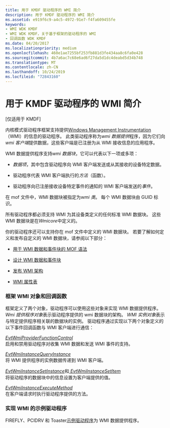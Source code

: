 ```yaml
---
title: 用于 KMDF 驱动程序的 WMI 简介
description: 用于 KMDF 驱动程序的 WMI 简介
ms.assetid: e919f6c9-a4c5-4972-91e7-f4fa609455fe
keywords:
- WMI WDK KMDF
- WMI WDK KMDF，关于基于框架的驱动程序的 WMI
- 回调函数 WDK KMDF
ms.date: 04/20/2017
ms.localizationpriority: medium
ms.openlocfilehash: 460e1ae7255bf253fb881d3fe434aa8c6fa0e428
ms.sourcegitcommit: 4b7a6ac7c68e6ad6f27da5d1dc4deabd5d34b748
ms.translationtype: MT
ms.contentlocale: zh-CN
ms.lasthandoff: 10/24/2019
ms.locfileid: "72843160"
---
```

# <a name="introduction-to-wmi-for-kmdf-drivers"></a>用于 KMDF 驱动程序的 WMI 简介


\[仅适用于 KMDF\]

内核模式驱动程序框架支持提供[Windows Management Instrumentation](https://docs.microsoft.com/windows-hardware/drivers/kernel/introduction-to-wmi) （WMI）的信息的驱动程序。 此类驱动程序称为*wmi 数据提供*程序，因为它们向*wmi 客户端*提供数据，这些客户端是已注册为从 WMI 接收信息的应用程序。

WMI 数据提供程序支持*wmi 数据块*，它可以代表以下一项或多项：

-   *数据项*，其中包含驱动程序向 WMI 客户端发送或从其接收的设备特定数据。

-   驱动程序代表 WMI 客户端执行的*方法*（函数）。

-   驱动程序向已注册接收设备特定事件的通知的 WMI 客户端发送的*事件*。

在 mof 文件中，WMI 数据块被指定为*wmi 类*。 每个 WMI 数据块由 GUID 标识。

所有驱动程序都必须支持 WMI 为其设备类定义的任何标准 WMI 数据块。 这些 WMI 数据块是在*Wmicore*中定义的。

你的驱动程序还可以支持你在 mof 文件中定义的 WMI 数据块。 若要了解如何定义和发布自定义的 WMI 数据块，请参阅以下部分：

-   [用于 WMI 数据和事件块的 MOF 语法](https://docs.microsoft.com/windows-hardware/drivers/kernel/mof-syntax-for-wmi-data-and-event-blocks)

-   [设计 WMI 数据和事件块](https://docs.microsoft.com/windows-hardware/drivers/kernel/designing-wmi-data-and-event-blocks)

-   [发布 WMI 架构](https://docs.microsoft.com/windows-hardware/drivers/kernel/publishing-a-wmi-schema)

-   [WMI 属性表](https://docs.microsoft.com/windows-hardware/drivers/kernel/wmi-property-sheets)

### <a name="framework-wmi-objects-and-callback-functions"></a>框架 WMI 对象和回调函数

框架定义了两个对象，驱动程序可以使用这些对象来实现 WMI 数据提供程序。 *Wmi 提供程序对象*表示驱动程序提供的 wmi 数据块的架构。 *WMI 实例对象*表示与特定提供程序相关联的数据块的实例。 驱动程序通过实现以下两个对象定义的以下事件回调函数与 WMI 客户端进行通信：

<a href="" id="evtwmiproviderfunctioncontrol"></a>[*EvtWmiProviderFunctionControl*](https://docs.microsoft.com/windows-hardware/drivers/ddi/wdfwmi/nc-wdfwmi-evt_wdf_wmi_provider_function_control)  
启用和禁用驱动程序对收集 WMI 数据和发送 WMI 事件的支持。

<a href="" id="evtwmiinstancequeryinstance"></a>[*EvtWmiInstanceQueryInstance*](https://docs.microsoft.com/windows-hardware/drivers/ddi/wdfwmi/nc-wdfwmi-evt_wdf_wmi_instance_query_instance)  
将 WMI 提供程序的实例数据传递到 WMI 客户端。

<a href="" id="evtwmiinstancesetinstance-and-evtwmiinstancesetitem"></a>[*EvtWmiInstanceSetInstance*](https://docs.microsoft.com/windows-hardware/drivers/ddi/wdfwmi/nc-wdfwmi-evt_wdf_wmi_instance_set_instance)和[ *EvtWmiInstanceSetItem*](https://docs.microsoft.com/windows-hardware/drivers/ddi/wdfwmi/nc-wdfwmi-evt_wdf_wmi_instance_set_item)  
将驱动程序的数据块中的信息设置为客户端提供的值。

<a href="" id="evtwmiinstanceexecutemethod"></a>[*EvtWmiInstanceExecuteMethod*](https://docs.microsoft.com/windows-hardware/drivers/ddi/wdfwmi/nc-wdfwmi-evt_wdf_wmi_instance_execute_method)  
在客户端请求时执行驱动程序提供的方法。

### <a name="sample-drivers-that-implement-wmi"></a>实现 WMI 的示例驱动程序

FIREFLY、PCIDRV 和 Toaster[示例驱动程序](sample-kmdf-drivers.md)为 WMI 数据提供程序。

 

 






